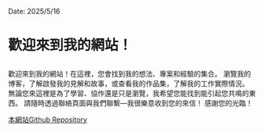 Date: 2025/5/16

# 歡迎來到我的網站！
##
歡迎來到我的網站！在這裡，您會找到我的想法、專案和經驗的集合。
瀏覽我的博客，了解啟發我的見解和故事，或查看我的作品集，了解我的工作實際情況。
無論您來這裡是為了學習、協作還是只是瀏覽，我希望您能找到能引起您共鳴的東西。
請隨時透過聯絡頁面與我們聯繫—我很樂意收到您的來信！
感謝您的光臨！

[本網站Github Repository](https://github.com/mick-lsm/mick-lsm.github.io)